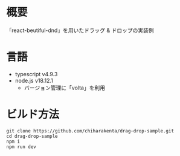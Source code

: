 # 概要

「react-beutiful-dnd」を用いたドラッグ & ドロップの実装例

# 言語

- typescript v4.9.3
- node.js v18.12.1
  - バージョン管理に「volta」を利用

# ビルド方法

```shell
git clone https://github.com/chiharakenta/drag-drop-sample.git
cd drag-drop-sample
npm i
npm run dev
```
